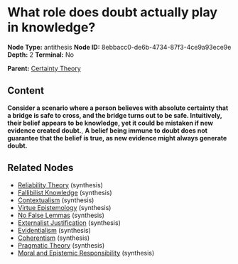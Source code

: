 # What role does doubt actually play in knowledge?

**Node Type:** antithesis
**Node ID:** 8ebbacc0-de6b-4734-87f3-4ce9a93ece9e
**Depth:** 2
**Terminal:** No

**Parent:** [Certainty Theory](certainty-theory.md)

## Content

**Consider a scenario where a person believes with absolute certainty that a bridge is safe to cross, and the bridge turns out to be safe. Intuitively, their belief appears to be knowledge, yet it could be mistaken if new evidence created doubt.**, **A belief being immune to doubt does not guarantee that the belief is true, as new evidence might always generate doubt.**

## Related Nodes

- [Reliability Theory](reliability-theory.md) (synthesis)
- [Fallibilist Knowledge](fallibilist-knowledge.md) (synthesis)
- [Contextualism](contextualism.md) (synthesis)
- [Virtue Epistemology](virtue-epistemology.md) (synthesis)
- [No False Lemmas](no-false-lemmas.md) (synthesis)
- [Externalist Justification](externalist-justification.md) (synthesis)
- [Evidentialism](evidentialism.md) (synthesis)
- [Coherentism](coherentism.md) (synthesis)
- [Pragmatic Theory](pragmatic-theory.md) (synthesis)
- [Moral and Epistemic Responsibility](moral-and-epistemic-responsibility.md) (synthesis)
